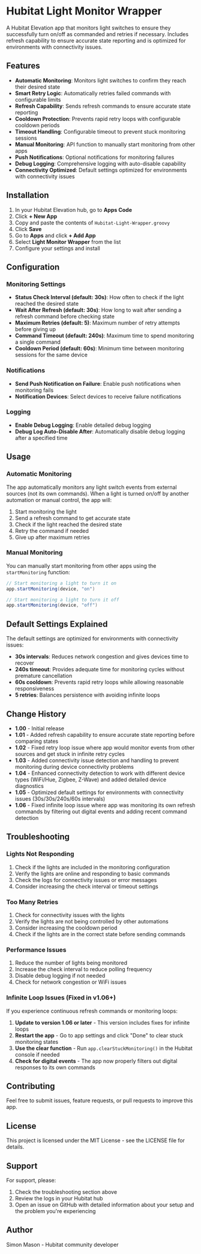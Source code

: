 # Hubitat Light Monitor Wrapper

A Hubitat Elevation app that monitors light switches to ensure they successfully turn on/off as commanded and retries if necessary. Includes refresh capability to ensure accurate state reporting and is optimized for environments with connectivity issues.

## Features

- **Automatic Monitoring**: Monitors light switches to confirm they reach their desired state
- **Smart Retry Logic**: Automatically retries failed commands with configurable limits
- **Refresh Capability**: Sends refresh commands to ensure accurate state reporting
- **Cooldown Protection**: Prevents rapid retry loops with configurable cooldown periods
- **Timeout Handling**: Configurable timeout to prevent stuck monitoring sessions
- **Manual Monitoring**: API function to manually start monitoring from other apps
- **Push Notifications**: Optional notifications for monitoring failures
- **Debug Logging**: Comprehensive logging with auto-disable capability
- **Connectivity Optimized**: Default settings optimized for environments with connectivity issues

## Installation

1. In your Hubitat Elevation hub, go to **Apps Code**
2. Click **+ New App**
3. Copy and paste the contents of `Hubitat-Light-Wrapper.groovy`
4. Click **Save**
5. Go to **Apps** and click **+ Add App**
6. Select **Light Monitor Wrapper** from the list
7. Configure your settings and install

## Configuration

### Monitoring Settings

- **Status Check Interval (default: 30s)**: How often to check if the light reached the desired state
- **Wait After Refresh (default: 30s)**: How long to wait after sending a refresh command before checking state
- **Maximum Retries (default: 5)**: Maximum number of retry attempts before giving up
- **Command Timeout (default: 240s)**: Maximum time to spend monitoring a single command
- **Cooldown Period (default: 60s)**: Minimum time between monitoring sessions for the same device

### Notifications

- **Send Push Notification on Failure**: Enable push notifications when monitoring fails
- **Notification Devices**: Select devices to receive failure notifications

### Logging

- **Enable Debug Logging**: Enable detailed debug logging
- **Debug Log Auto-Disable After**: Automatically disable debug logging after a specified time

## Usage

### Automatic Monitoring

The app automatically monitors any light switch events from external sources (not its own commands). When a light is turned on/off by another automation or manual control, the app will:

1. Start monitoring the light
2. Send a refresh command to get accurate state
3. Check if the light reached the desired state
4. Retry the command if needed
5. Give up after maximum retries

### Manual Monitoring

You can manually start monitoring from other apps using the `startMonitoring` function:

```groovy
// Start monitoring a light to turn it on
app.startMonitoring(device, "on")

// Start monitoring a light to turn it off  
app.startMonitoring(device, "off")
```

## Default Settings Explained

The default settings are optimized for environments with connectivity issues:

- **30s intervals**: Reduces network congestion and gives devices time to recover
- **240s timeout**: Provides adequate time for monitoring cycles without premature cancellation
- **60s cooldown**: Prevents rapid retry loops while allowing reasonable responsiveness
- **5 retries**: Balances persistence with avoiding infinite loops

## Change History

- **1.00** - Initial release
- **1.01** - Added refresh capability to ensure accurate state reporting before comparing states
- **1.02** - Fixed retry loop issue where app would monitor events from other sources and get stuck in infinite retry cycles
- **1.03** - Added connectivity issue detection and handling to prevent monitoring during device connectivity problems
- **1.04** - Enhanced connectivity detection to work with different device types (WiFi/Hue, Zigbee, Z-Wave) and added detailed device diagnostics
- **1.05** - Optimized default settings for environments with connectivity issues (30s/30s/240s/60s intervals)
- **1.06** - Fixed infinite loop issue where app was monitoring its own refresh commands by filtering out digital events and adding recent command detection

## Troubleshooting

### Lights Not Responding

1. Check if the lights are included in the monitoring configuration
2. Verify the lights are online and responding to basic commands
3. Check the logs for connectivity issues or error messages
4. Consider increasing the check interval or timeout settings

### Too Many Retries

1. Check for connectivity issues with the lights
2. Verify the lights are not being controlled by other automations
3. Consider increasing the cooldown period
4. Check if the lights are in the correct state before sending commands

### Performance Issues

1. Reduce the number of lights being monitored
2. Increase the check interval to reduce polling frequency
3. Disable debug logging if not needed
4. Check for network congestion or WiFi issues

### Infinite Loop Issues (Fixed in v1.06+)

If you experience continuous refresh commands or monitoring loops:

1. **Update to version 1.06 or later** - This version includes fixes for infinite loops
2. **Restart the app** - Go to app settings and click "Done" to clear stuck monitoring states
3. **Use the clear function** - Run `app.clearStuckMonitoring()` in the Hubitat console if needed
4. **Check for digital events** - The app now properly filters out digital responses to its own commands

## Contributing

Feel free to submit issues, feature requests, or pull requests to improve this app.

## License

This project is licensed under the MIT License - see the LICENSE file for details.

## Support

For support, please:
1. Check the troubleshooting section above
2. Review the logs in your Hubitat hub
3. Open an issue on GitHub with detailed information about your setup and the problem you're experiencing

## Author

Simon Mason - Hubitat community developer 